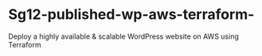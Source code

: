 # Sg12-published-wp-aws-terraform-
Deploy a highly available &amp; scalable WordPress website on AWS using Terraform

